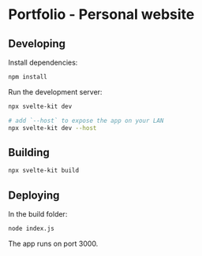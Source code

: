 # Portfolio - Personal website

## Developing

Install dependencies:
```bash
npm install
```

Run the development server:
```bash
npx svelte-kit dev 

# add `--host` to expose the app on your LAN
npx svelte-kit dev --host
```

## Building

```bash
npx svelte-kit build
```

## Deploying

In the build folder:
```bash
node index.js
```

The app runs on port 3000.
